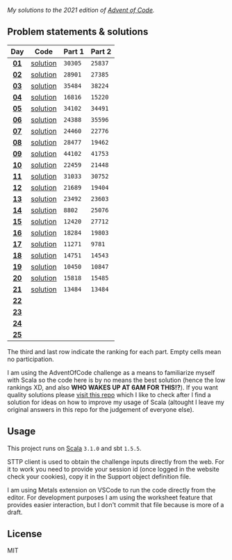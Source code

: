 _My solutions to the 2021 edition of [Advent of Code](https://adventofcode.com/2021)._

## Problem statements & solutions

<div align="center">

  | Day | Code | Part 1 | Part 2 |
  |:---:|:---:|:---|:---|
  | **[01](https://adventofcode.com/2021/day/1)** | [solution](src/main/scala/adventofcode/solutions/Day01.scala) | `30305` | `25837` |
  | **[02](https://adventofcode.com/2021/day/2)** | [solution](src/main/scala/adventofcode/solutions/Day02.scala) | `28901` | `27385` |
  | **[03](https://adventofcode.com/2021/day/3)** | [solution](src/main/scala/adventofcode/solutions/Day03.scala) | `35484` | `38224` |
  | **[04](https://adventofcode.com/2021/day/4)** | [solution](src/main/scala/adventofcode/solutions/Day04.scala) | `16816` | `15220` |
  | **[05](https://adventofcode.com/2021/day/5)** | [solution](src/main/scala/adventofcode/solutions/Day05.scala) | `34102` | `34491` |
  | **[06](https://adventofcode.com/2021/day/6)** | [solution](src/main/scala/adventofcode/solutions/Day06.scala) | `24388` | `35596` |
  | **[07](https://adventofcode.com/2021/day/7)** | [solution](src/main/scala/adventofcode/solutions/Day07.scala) | `24460` | `22776` |
  | **[08](https://adventofcode.com/2021/day/8)** | [solution](src/main/scala/adventofcode/solutions/Day08.scala) | `28477` | `19462` |
  | **[09](https://adventofcode.com/2021/day/9)** | [solution](src/main/scala/adventofcode/solutions/Day09.scala) | `44102` | `41753` |
  | **[10](https://adventofcode.com/2021/day/10)** | [solution](src/main/scala/adventofcode/solutions/Day10.scala) | `22459` | `21448` |
  | **[11](https://adventofcode.com/2021/day/11)** | [solution](src/main/scala/adventofcode/solutions/Day11.scala) | `31033` | `30752` |
  | **[12](https://adventofcode.com/2021/day/12)** | [solution](src/main/scala/adventofcode/solutions/Day12.scala) | `21689` | `19404` |
  | **[13](https://adventofcode.com/2021/day/13)** | [solution](src/main/scala/adventofcode/solutions/Day13.scala) | `23492` | `23603` |
  | **[14](https://adventofcode.com/2021/day/14)** | [solution](src/main/scala/adventofcode/solutions/Day14.scala) | `8802` | `25076` |
  | **[15](https://adventofcode.com/2021/day/15)** | [solution](src/main/scala/adventofcode/solutions/Day15.scala) | `12420` | `27712` |
  | **[16](https://adventofcode.com/2021/day/16)** | [solution](src/main/scala/adventofcode/solutions/Day16.scala) | `18284` | `19803` |
  | **[17](https://adventofcode.com/2021/day/17)** | [solution](src/main/scala/adventofcode/solutions/Day17.scala) | `11271` | `9781` |
  | **[18](https://adventofcode.com/2021/day/18)** | [solution](src/main/scala/adventofcode/solutions/Day18.scala) | `14751` | `14543` |
  | **[19](https://adventofcode.com/2021/day/19)** | [solution](src/main/scala/adventofcode/solutions/Day19.scala) | `10450` | `10847` |
  | **[20](https://adventofcode.com/2021/day/20)** | [solution](src/main/scala/adventofcode/solutions/Day20.scala) | `15818` | `15485` |
  | **[21](https://adventofcode.com/2021/day/21)** | [solution](src/main/scala/adventofcode/solutions/Day21.scala) | `13484` | `13484` |
  | **[22](https://adventofcode.com/2021/day/22)** | [](src/main/scala/adventofcode/solutions/Day22.scala) |  |  |
  | **[23](https://adventofcode.com/2021/day/23)** | [](src/main/scala/adventofcode/solutions/Day23.scala) |  |  |
  | **[24](https://adventofcode.com/2021/day/24)** | [](src/main/scala/adventofcode/solutions/Day24.scala) |  |  |
  | **[25](https://adventofcode.com/2021/day/25)** | [](src/main/scala/adventofcode/solutions/Day25.scala) |  |  |

</div>

The third and last row indicate the ranking for each part. Empty cells mean no participation.

I am using the AdventOfCode challenge as a means to familiarize myself with Scala so the code here is by no means the best solution (hence the low rankings XD, and also **WHO WAKES UP AT 6AM FOR THIS!?**).
If you want quality solutions please [visit this repo](https://github.com/FlorianCassayre/AdventOfCode-2021) which I like to check after I find a solution for ideas on how to improve my usage of Scala (altought I leave my original answers in this repo for the judgement of everyone else).

## Usage

This project runs on [Scala](https://scala-lang.org) `3.1.0` and sbt `1.5.5`.

STTP client is used to obtain the challenge inputs directly from the web. For it to work you need to provide your session id (once logged in the website check your cookies), copy it in the Support object definition file.

I am using Metals extension on VSCode to run the code directly from the editor. For development purposes I am using the worksheet feature that provides easier interaction, but I don't commit that file because is more of a draft.

## License

MIT